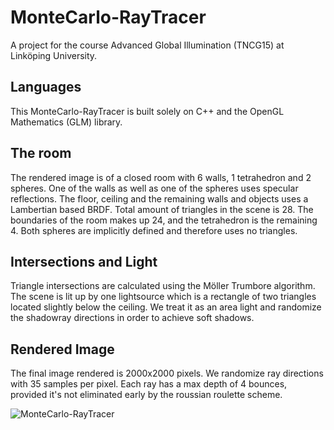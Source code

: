 # MonteCarlo-RayTracer
A project for the course Advanced Global Illumination (TNCG15) at Linköping University.

## Languages
This MonteCarlo-RayTracer is built solely on C++ and the OpenGL Mathematics (GLM) library. 

## The room
The rendered image is of a closed room with 6 walls, 1 tetrahedron and 2 spheres. One of the walls as well as one of the spheres
uses specular reflections. The floor, ceiling and the remaining walls and objects uses a Lambertian based BRDF. 
Total amount of triangles in the scene is 28. The boundaries of the room makes up 24, and the tetrahedron is the remaining 4.
Both spheres are implicitly defined and therefore uses no triangles.

## Intersections and Light
Triangle intersections are calculated using the Möller Trumbore algorithm. The scene is lit up by one lightsource which is a rectangle
of two triangles located slightly below the ceiling. We treat it as an area light and randomize the shadowray
directions in order to achieve soft shadows.

## Rendered Image
The final image rendered is 2000x2000 pixels. We randomize ray directions with 35 samples per pixel. Each ray has a max depth 
of 4 bounces, provided it's not eliminated early by the roussian roulette scheme. 

![MonteCarlo-RayTracer](raytracer.png?raw=true "Title")
